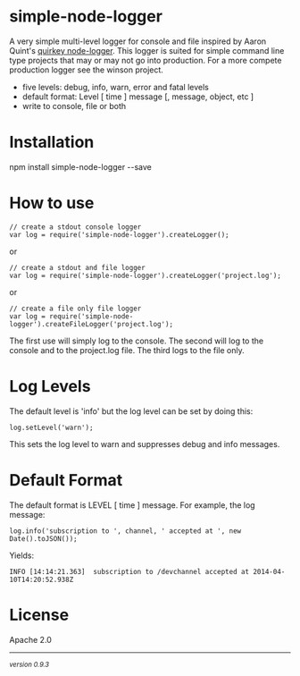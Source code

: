 simple-node-logger
==================

A very simple multi-level logger for console and file inspired by Aaron Quint's [quirkey node-logger](http://github.com/quirkey/node-logger).  This logger is suited for simple command line type projects that may or may not go into production.  For a more compete production logger see the winson project.

- five levels: debug, info, warn, error and fatal levels
- default format: Level [ time ] message [, message, object, etc ]
- write to console, file or both

Installation
===
npm install simple-node-logger --save


How to use
===
	// create a stdout console logger
	var log = require('simple-node-logger').createLogger();

or

	// create a stdout and file logger
	var log = require('simple-node-logger').createLogger('project.log');

or

	// create a file only file logger
	var log = require('simple-node-logger').createFileLogger('project.log');
	
The first use will simply log to the console.  The second will log to the console and to the project.log file.  The third logs to the file only.

Log Levels
===
The default level is 'info' but the log level can be set by doing this:

	log.setLevel('warn');
	
This sets the log level to warn and suppresses debug and info messages.

Default Format
===
The default format is LEVEL [ time ] message. For example, the log message:

	log.info('subscription to ', channel, ' accepted at ', new Date().toJSON());

Yields:

	INFO [14:14:21.363]  subscription to /devchannel accepted at 2014-04-10T14:20:52.938Z
	


License
===
Apache 2.0

- - -
<p><small><em>version 0.9.3</em></small></p>
